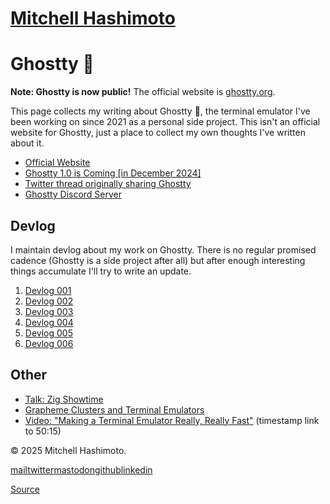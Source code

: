 [Mitchell Hashimoto](/)
=======================

Ghostty 👻
==========

**Note: Ghostty is now public!** The official website is [ghostty.org](https://ghostty.org).

This page collects my writing about Ghostty 👻, the terminal emulator I've been working on since 2021 as a personal side project. This isn't an official website for Ghostty, just a place to collect my own thoughts I've written about it.

* [Official Website](https://ghostty.org)
* [Ghostty 1.0 is Coming \[in December 2024\]](/writing/ghostty-is-coming)
* [Twitter thread originally sharing Ghostty](https://twitter.com/mitchellh/status/1662217955424493570)
* [Ghostty Discord Server](https://discord.gg/ghostty)

[](#devlog)Devlog
-----------------

I maintain devlog about my work on Ghostty. There is no regular promised cadence (Ghostty is a side project after all) but after enough interesting things accumulate I'll try to write an update.

1.  [Devlog 001](/writing/ghostty-devlog-001)
2.  [Devlog 002](/writing/ghostty-devlog-002)
3.  [Devlog 003](/writing/ghostty-devlog-003)
4.  [Devlog 004](/writing/ghostty-devlog-004)
5.  [Devlog 005](/writing/ghostty-devlog-005)
6.  [Devlog 006](/writing/ghostty-devlog-006)

[](#other)Other
---------------

* [Talk: Zig Showtime](/writing/ghostty-and-useful-zig-patterns)
* [Grapheme Clusters and Terminal Emulators](/writing/grapheme-clusters-in-terminals)
* [Video: "Making a Terminal Emulator Really, Really Fast"](https://www.youtube.com/watch?v=cPaGkEesw20&t=3015s) (timestamp link to 50:15)

© 2025 Mitchell Hashimoto.

[mail](mailto:m@mitchellh.com)[twitter](https://twitter.com/mitchellh)[mastodon](https://hachyderm.io/@mitchellh)[github](https://github.com/mitchellh)[linkedin](https://www.linkedin.com/in/mitchellh)

[Source](https://mitchellh.com/ghostty)
